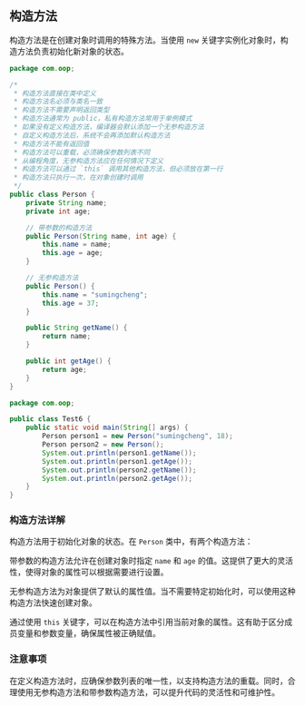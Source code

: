 ## 构造方法

构造方法是在创建对象时调用的特殊方法。当使用 `new` 关键字实例化对象时，构造方法负责初始化新对象的状态。

```java
package com.oop;

/*
 * 构造方法直接在类中定义
 * 构造方法名必须与类名一致
 * 构造方法不需要声明返回类型
 * 构造方法通常为 public，私有构造方法常用于单例模式
 * 如果没有定义构造方法，编译器会默认添加一个无参构造方法
 * 自定义构造方法后，系统不会再添加默认构造方法
 * 构造方法不能有返回值
 * 构造方法可以重载，必须确保参数列表不同
 * 从编程角度，无参构造方法应在任何情况下定义
 * 构造方法可以通过 `this` 调用其他构造方法，但必须放在第一行
 * 构造方法只执行一次，在对象创建时调用
 */
public class Person {
    private String name;
    private int age;

    // 带参数的构造方法
    public Person(String name, int age) {
        this.name = name;
        this.age = age;
    }

    // 无参构造方法
    public Person() {
        this.name = "sumingcheng";
        this.age = 37;
    }

    public String getName() {
        return name;
    }

    public int getAge() {
        return age;
    }
}
```

```java
package com.oop;

public class Test6 {
    public static void main(String[] args) {
        Person person1 = new Person("sumingcheng", 18);
        Person person2 = new Person();
        System.out.println(person1.getName());
        System.out.println(person1.getAge());
        System.out.println(person2.getName());
        System.out.println(person2.getAge());
    }
}
```

### 构造方法详解

构造方法用于初始化对象的状态。在 `Person` 类中，有两个构造方法：

带参数的构造方法允许在创建对象时指定 `name` 和 `age` 的值。这提供了更大的灵活性，使得对象的属性可以根据需要进行设置。

无参构造方法为对象提供了默认的属性值。当不需要特定初始化时，可以使用这种构造方法快速创建对象。

通过使用 `this` 关键字，可以在构造方法中引用当前对象的属性。这有助于区分成员变量和参数变量，确保属性被正确赋值。

### 注意事项

在定义构造方法时，应确保参数列表的唯一性，以支持构造方法的重载。同时，合理使用无参构造方法和带参数构造方法，可以提升代码的灵活性和可维护性。